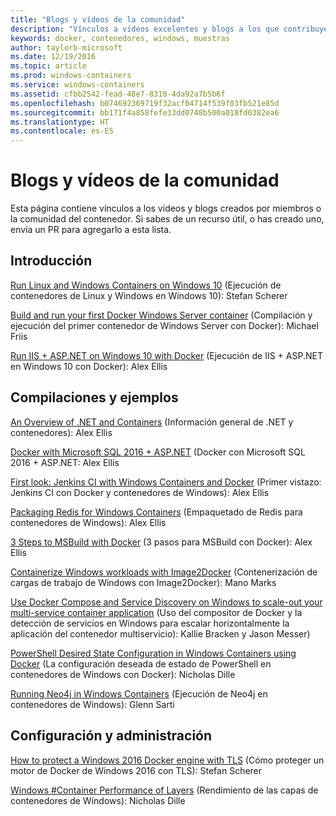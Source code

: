 ```yaml
---
title: "Blogs y vídeos de la comunidad"
description: "Vínculos a vídeos excelentes y blogs a los que contribuyen la comunidad de contenedores de Windows"
keywords: docker, contenedores, windows, muestras
author: taylorb-microsoft
ms.date: 12/19/2016
ms.topic: article
ms.prod: windows-containers
ms.service: windows-containers
ms.assetid: cfbb2542-fead-48e7-8318-4da92a7b5b6f
ms.openlocfilehash: b074692369719f32acf04714f539f03fb521e85d
ms.sourcegitcommit: bb171f4a858fefe33dd0748b500a018fd0382ea6
ms.translationtype: HT
ms.contentlocale: es-ES
---
```

# <a name="community-videos-and-blogs"></a>Blogs y vídeos de la comunidad
Esta página contiene vínculos a los vídeos y blogs creados por miembros o la comunidad del contenedor.  Si sabes de un recurso útil, o has creado uno, envía un PR para agregarlo a esta lista.

## <a name="getting-started"></a>Introducción
[Run Linux and Windows Containers on Windows 10](https://stefanscherer.github.io/run-linux-and-windows-containers-on-windows-10/) (Ejecución de contenedores de Linux y Windows en Windows 10): Stefan Scherer

[Build and run your first Docker Windows Server container](https://blog.docker.com/2016/09/build-your-first-docker-windows-server-container/) (Compilación y ejecución del primer contenedor de Windows Server con Docker): Michael Friis

[Run IIS + ASP.NET on Windows 10 with Docker](http://blog.alexellis.io/run-iis-asp-net-on-windows-10-with-docker/) (Ejecución de IIS + ASP.NET en Windows 10 con Docker): Alex Ellis


## <a name="building-and-examples"></a>Compilaciones y ejemplos
[An Overview of .NET and Containers](http://blog.alexellis.io/docker-dotnet-containers/) (Información general de .NET y contenedores): Alex Ellis

[Docker with Microsoft SQL 2016 + ASP.NET](http://blog.alexellis.io/docker-does-sql2016-aspnet/) (Docker con Microsoft SQL 2016 + ASP.NET: Alex Ellis

[First look: Jenkins CI with Windows Containers and Docker](http://blog.alexellis.io/continuous-integration-docker-windows-containers/) (Primer vistazo: Jenkins CI con Docker y contenedores de Windows): Alex Ellis

[Packaging Redis for Windows Containers](http://blog.alexellis.io/packaging-windows-containers/) (Empaquetado de Redis para contenedores de Windows): Alex Ellis

[3 Steps to MSBuild with Docker](http://blog.alexellis.io/3-steps-to-msbuild-with-docker/) (3 pasos para MSBuild con Docker): Alex Ellis

[Containerize Windows workloads with Image2Docker](https://blog.docker.com/2016/10/containerize-windows-workloads-image2docker/) (Contenerización de cargas de trabajo de Windows con Image2Docker): Mano Marks

[Use Docker Compose and Service Discovery on Windows to scale-out your multi-service container application](https://blogs.technet.microsoft.com/virtualization/2016/10/18/use-docker-compose-and-service-discovery-on-windows-to-scale-out-your-multi-service-container-application/) (Uso del compositor de Docker y la detección de servicios en Windows para escalar horizontalmente la aplicación del contenedor multiservicio): Kallie Bracken y Jason Messer)

[PowerShell Desired State Configuration in Windows Containers using Docker](http://dille.name/blog/2016/06/17/powershell-desired-state-configuration-psdsc-in-windows-containers-using-docker/) (La configuración deseada de estado de PowerShell en contenedores de Windows con Docker): Nicholas Dille

[Running Neo4j in Windows Containers](http://glennsarti.github.io/blog/neo4j-nano-containers) (Ejecución de Neo4j en contenedores de Windows): Glenn Sarti

## <a name="configuration-and-managment"></a>Configuración y administración
[How to protect a Windows 2016 Docker engine with TLS](https://stefanscherer.github.io/protecting-a-windows-2016-docker-engine-with-tls/) (Cómo proteger un motor de Docker de Windows 2016 con TLS): Stefan Scherer

[Windows #Container Performance of Layers](http://dille.name/blog/2017/01/13/windows-container-performance-of-layers/) (Rendimiento de las capas de contenedores de Windows): Nicholas Dille
